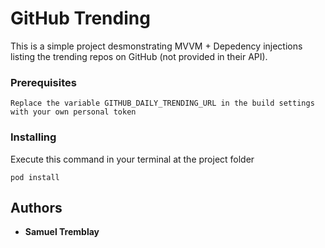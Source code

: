 # GitHub Trending

This is a simple project desmonstrating MVVM + Depedency injections listing the trending repos on GitHub (not provided in their API).

### Prerequisites

```
Replace the variable GITHUB_DAILY_TRENDING_URL in the build settings with your own personal token
```

### Installing

Execute this command in your terminal at the project folder

```
pod install
```

## Authors

* **Samuel Tremblay**
